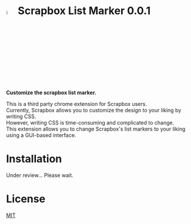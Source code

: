 
# <img src="https://user-images.githubusercontent.com/56141035/142174422-108d2773-7780-4c4d-a9b5-0564c5ad4c3d.png" width=5%> Scrapbox List Marker 0.0.1
<b>Customize the scrapbox list marker.</b>

This is a third party chrome extension for Scrapbox users.<br>
Currently, Scrapbox allows you to customize the design to your liking by writing CSS.<br>
However, writing CSS is time-consuming and complicated to change.<br>
This extension allows you to change Scrapbox's list markers to your liking using a GUI-based interface.

# Installation
Under review... Please wait.

# License
[MIT](https://opensource.org/licenses/MIT)
